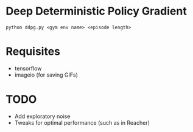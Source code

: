 # Deep Deterministic Policy Gradient
`python ddpg.py <gym env name> <episode length>`

# Requisites
- tensorflow
- imageio (for saving GIFs)

# TODO
- Add exploratory noise
- Tweaks for optimal performance (such as in Reacher)
